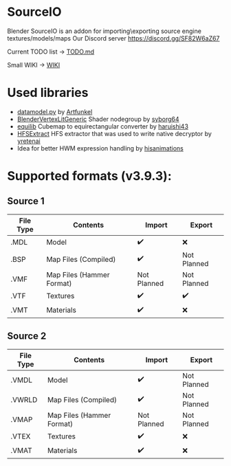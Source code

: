 # SourceIO
Blender SourceIO is an addon for importing\exporting source engine textures/models/maps
Our Discord server https://discord.gg/SF82W6aZ67

Current TODO list -> [TODO.md](TODO.md)

Small WIKI -> [WIKI](./wiki/init.md)

# Used libraries
* [datamodel.py](https://github.com/Artfunkel/BlenderSourceTools/blob/master/io_scene_valvesource/datamodel.py) by [Artfunkel](https://github.com/Artfunkel)
* [BlenderVertexLitGeneric](https://github.com/syborg64/BlenderVertexLitGeneric) Shader nodegroup by [syborg64](https://github.com/syborg64)
* [equilib](https://github.com/haruishi43/equilib) Cubemap to equirectangular converter by [haruishi43](https://github.com/haruishi43/equilib)
* [HFSExtract](https://github.com/yretenai/HFSExtract) HFS extractor that was used to write native decryptor by [yretenai](https://github.com/yretenai)
* Idea for better HWM expression handling by [hisanimations](youtube.com/c/hisanimations)
# Supported formats (v3.9.3):

## Source 1
| File Type | Contents                          | Import             | Export            |
| ------    | ------                            | ------             | ------            |
| .MDL      | Model                             | :heavy_check_mark: | :x:               |
| .BSP      | Map Files (Compiled)              | :heavy_check_mark: | Not Planned       |
| .VMF      | Map Files (Hammer Format)         | Not Planned        | Not Planned       |
| .VTF      | Textures                          | :heavy_check_mark: | :heavy_check_mark:|
| .VMT      | Materials                         | :heavy_check_mark: | :x:               |

## Source 2
| File Type | Contents                          | Import | Export |
| ------    | ------                            | ------ | ------ |
| .VMDL     | Model                             | :heavy_check_mark: | Not Planned      |
| .VWRLD    | Map Files (Compiled)              | :heavy_check_mark: | Not Planned      |
| .VMAP     | Map Files (Hammer Format)         | Not Planned        | Not Planned      |
| .VTEX     | Textures                          | :heavy_check_mark: | :x:              |
| .VMAT     | Materials                         | :heavy_check_mark: | :x:              |
